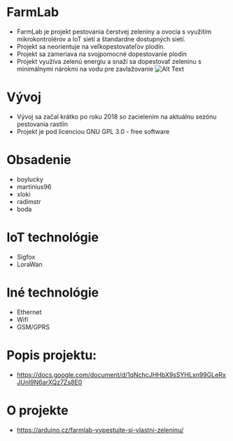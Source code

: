 # FarmLab
* FarmLab je projekt pestovania čerstvej zeleniny a ovocia s využitím mikrokontrolérov a IoT sietí a štandardne dostupných sietí. 
* Projekt sa neorientuje na veľkopestovateľov plodín.
* Projekt sa zameriava na svojpomocné dopestovanie plodín
* Projekt využíva zelenú energiu a snaží sa dopestovať zeleninu s minimálnymi nárokmi na vodu pre zavlažovanie
![Alt Text](https://1588504457.rsc.cdn77.org/wp-content/uploads/zelenina1-900x506.jpg)


# Vývoj
* Vývoj sa začal krátko po roku 2018 so zacielením na aktuálnu sezónu pestovania rastlín
* Projekt je pod licenciou GNU GPL 3.0 - free software

# Obsadenie
* boylucky
* martinius96
* xloki
* radimstr
* boda

# IoT technológie
* Sigfox
* LoraWan

# Iné technológie
* Ethernet
* Wifi
* GSM/GPRS

# Popis projektu:
* https://docs.google.com/document/d/1qNchcJHHbX9sSYHLxn99GLeRxJUnl9N6arXQz7Zs8E0

# O projekte
* https://arduino.cz/farmlab-vypestujte-si-vlastni-zeleninu/

